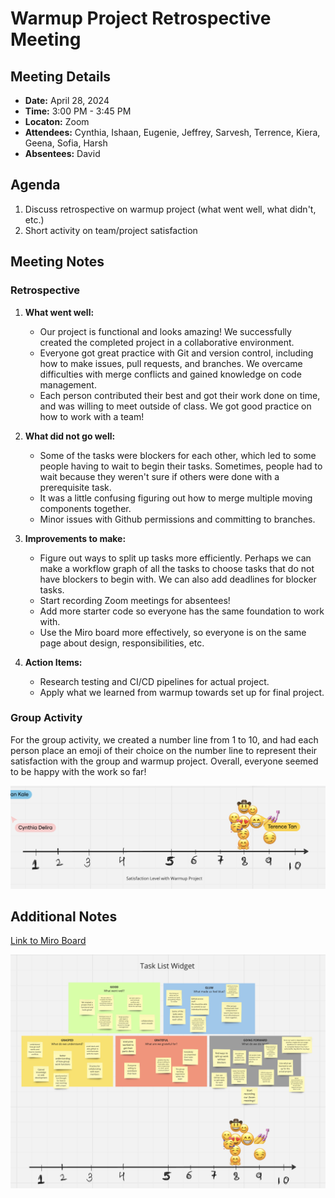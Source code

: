 # Warmup Project Retrospective Meeting

## Meeting Details

- **Date:** April 28, 2024
- **Time:** 3:00 PM - 3:45 PM
- **Locaton:** Zoom
- **Attendees:** Cynthia, Ishaan, Eugenie, Jeffrey, Sarvesh, Terrence, Kiera, Geena, Sofia, Harsh
- **Absentees:** David

## Agenda

1. Discuss retrospective on warmup project (what went well, what didn't, etc.)
2. Short activity on team/project satisfaction

## Meeting Notes

### Retrospective

1. **What went well:**

   - Our project is functional and looks amazing! We successfully created the completed project in a collaborative environment.
   - Everyone got great practice with Git and version control, including how to make issues, pull requests, and branches. We overcame difficulties with merge conflicts and gained knowledge on code management.
   - Each person contributed their best and got their work done on time, and was willing to meet outside of class. We got good practice on how to work with a team!

2. **What did not go well:**

   - Some of the tasks were blockers for each other, which led to some people having to wait to begin their tasks. Sometimes, people had to wait because they weren't sure if others were done with a prerequisite task.
   - It was a little confusing figuring out how to merge multiple moving components together.
   - Minor issues with Github permissions and committing to branches.

3. **Improvements to make:**

   - Figure out ways to split up tasks more efficiently. Perhaps we can make a workflow graph of all the tasks to choose tasks that do not have blockers to begin with. We can also add deadlines for blocker tasks.
   - Start recording Zoom meetings for absentees!
   - Add more starter code so everyone has the same foundation to work with.
   - Use the Miro board more effectively, so everyone is on the same page about design, responsibilities, etc.

4. **Action Items:**

   - Research testing and CI/CD pipelines for actual project.
   - Apply what we learned from warmup towards set up for final project.

### Group Activity

For the group activity, we created a number line from 1 to 10, and had each person place an emoji of their choice on the number line to represent their satisfaction with the group and warmup project. Overall, everyone seemed to be happy with the work so far!

![Group Satisfaction Numberline](/images/042824-retrospective-activity.png)

## Additional Notes

[Link to Miro Board](https://miro.com/app/board/uXjVKOPT_AU=/)

![Miro Board Image](/images/042824-retrospective-board.png)
